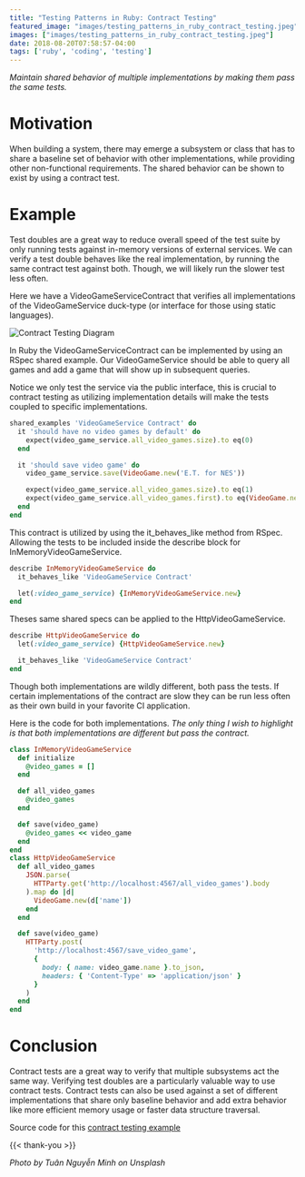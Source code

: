 ```yaml
---
title: "Testing Patterns in Ruby: Contract Testing"
featured_image: "images/testing_patterns_in_ruby_contract_testing.jpeg"
images: ["images/testing_patterns_in_ruby_contract_testing.jpeg"]
date: 2018-08-20T07:58:57-04:00
tags: ['ruby', 'coding', 'testing']
---
```


*Maintain shared behavior of multiple implementations by making them pass the same tests.*

# Motivation

When building a system, there may emerge a subsystem or class that has to share a baseline set of behavior with other implementations, while providing other non-functional requirements. The shared behavior can be shown to exist by using a contract test.

# Example

Test doubles are a great way to reduce overall speed of the test suite by only running tests against in-memory versions of external services. We can verify a test double behaves like the real implementation, by running the same contract test against both. Though, we will likely run the slower test less often.

Here we have a VideoGameServiceContract that verifies all implementations of the VideoGameService duck-type (or interface for those using static languages).

![Contract Testing Diagram](/images/contract_testing.png)

In Ruby the VideoGameServiceContract can be implemented by using an RSpec shared example. Our VideoGameService should be able to query all games and add a game that will show up in subsequent queries.

Notice we only test the service via the public interface, this is crucial to contract testing as utilizing implementation details will make the tests coupled to specific implementations.

```ruby
shared_examples 'VideoGameService Contract' do
  it 'should have no video games by default' do
    expect(video_game_service.all_video_games.size).to eq(0)
  end

  it 'should save video game' do
    video_game_service.save(VideoGame.new('E.T. for NES'))

    expect(video_game_service.all_video_games.size).to eq(1)
    expect(video_game_service.all_video_games.first).to eq(VideoGame.new('E.T. for NES'))
  end
end
```

This contract is utilized by using the it_behaves_like method from RSpec. Allowing the tests to be included inside the describe block for InMemoryVideoGameService.

```ruby
describe InMemoryVideoGameService do
  it_behaves_like 'VideoGameService Contract'

  let(:video_game_service) {InMemoryVideoGameService.new}
end
```

Theses same shared specs can be applied to the HttpVideoGameService.

```ruby
describe HttpVideoGameService do
  let(:video_game_service) {HttpVideoGameService.new}

  it_behaves_like 'VideoGameService Contract'
end
```

Though both implementations are wildly different, both pass the tests. If certain implementations of the contract are slow they can be run less often as their own build in your favorite CI application.

Here is the code for both implementations. *The only thing I wish to highlight is that both implementations are different but pass the contract.*

```ruby
class InMemoryVideoGameService
  def initialize
    @video_games = []
  end

  def all_video_games
    @video_games
  end

  def save(video_game)
    @video_games << video_game
  end
end
class HttpVideoGameService
  def all_video_games
    JSON.parse(
      HTTParty.get('http://localhost:4567/all_video_games').body
    ).map do |d|
      VideoGame.new(d['name'])
    end
  end

  def save(video_game)
    HTTParty.post(
      'http://localhost:4567/save_video_game',
      {
        body: { name: video_game.name }.to_json,
        headers: { 'Content-Type' => 'application/json' }
      }
    )
  end
end
```

# Conclusion

Contract tests are a great way to verify that multiple subsystems act the same way. Verifying test doubles are a particularly valuable way to use contract tests. Contract tests can also be used against a set of different implementations that share only baseline behavior and add extra behavior like more efficient memory usage or faster data structure traversal.

Source code for this [contract testing example](https://github.com/steven-solomon/video_game_example/tree/contract-test-blog)

{{< thank-you >}}

*Photo by Tuân Nguyễn Minh on Unsplash*